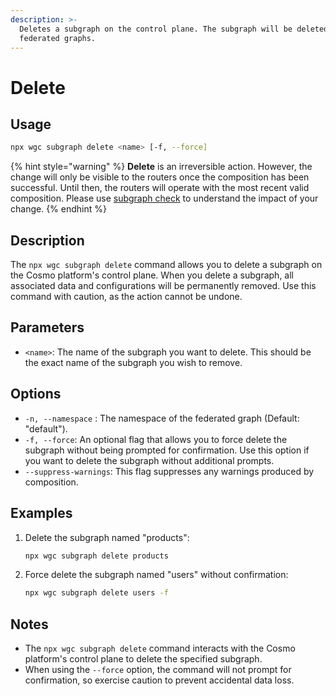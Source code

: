 ```yaml
---
description: >-
  Deletes a subgraph on the control plane. The subgraph will be deleted from all
  federated graphs.
---
```


# Delete

## Usage

```bash
npx wgc subgraph delete <name> [-f, --force]
```

{% hint style="warning" %}
**Delete** is an irreversible action. However, the change will only be visible to the routers once the composition has been successful. Until then, the routers will operate with the most recent valid composition. Please use [subgraph check](check.md) to understand the impact of your change.
{% endhint %}

## Description

The `npx wgc subgraph delete` command allows you to delete a subgraph on the Cosmo platform's control plane. When you delete a subgraph, all associated data and configurations will be permanently removed. Use this command with caution, as the action cannot be undone.

## Parameters

* `<name>`: The name of the subgraph you want to delete. This should be the exact name of the subgraph you wish to remove.

## Options

* `-n, --namespace` : The namespace of the federated graph (Default: "default").
* `-f, --force`: An optional flag that allows you to force delete the subgraph without being prompted for confirmation. Use this option if you want to delete the subgraph without additional prompts.
* `--suppress-warnings`: This flag suppresses any warnings produced by composition.

## Examples

1.  Delete the subgraph named "products":

    ```bash
    npx wgc subgraph delete products
    ```
2.  Force delete the subgraph named "users" without confirmation:

    ```bash
    npx wgc subgraph delete users -f
    ```

## Notes

* The `npx wgc subgraph delete` command interacts with the Cosmo platform's control plane to delete the specified subgraph.
* When using the `--force` option, the command will not prompt for confirmation, so exercise caution to prevent accidental data loss.
